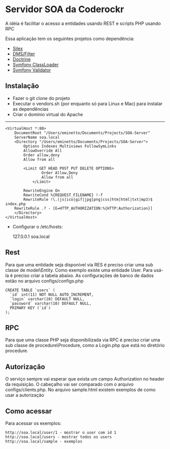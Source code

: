 Servidor SOA da Coderockr
=========================

A idéia é facilitar o acesso a entidades usando REST e scripts PHP usando RPC

Essa aplicação tem os seguintes projetos como dependência:

- [Silex](http://silex.sensiolabs.org/)
- [DMS/Filter](https://github.com/rdohms/DMS-Filter)
- [Doctrine](http://www.doctrine-project.org/) 
- [Symfony ClassLoader](https://github.com/symfony/ClassLoader)
- [Symfony Validator](https://github.com/symfony/Validator.git)

Instalação
----------

- Fazer o git clone do projeto
- Executar o vendors.sh (por enquanto só para Linux e Mac) para instalar as dependências
- Criar o dominio virtual do Apache

---
	<VirtualHost *:80>
        DocumentRoot "/Users/eminetto/Documents/Projects/SOA-Server"
		ServerName soa.local
		<Directory "/Users/eminetto/Documents/Projects/SOA-Server">
			Options Indexes Multiviews FollowSymLinks
			AllowOverride All
			Order allow,deny
			Allow from all

            <Limit GET HEAD POST PUT DELETE OPTIONS>
                    Order Allow,Deny
                    Allow from all
                </Limit>
            
            RewriteEngine On
            RewriteCond %{REQUEST_FILENAME} !-f
            RewriteRule !\.(js|ico|gif|jpg|png|css|htm|html|txt|mp3)$ index.php
        RewriteRule .? - [E=HTTP_AUTHORIZATION:%{HTTP:Authorization}]
        </Directory>
    </VirtualHost>

- Configurar o /etc/hosts:
    
    127.0.0.1   soa.local


Rest
----

Para que uma entidade seja disponível via RES é preciso criar uma sub classe de model\Entity. Como exemplo existe uma entidade User. Para usá-la é preciso criar a tabela abaixo. As configurações de banco de dados estão no arquivo configs/configs.php

    CREATE TABLE `users` (
      `id` int(11) NOT NULL AUTO_INCREMENT,
      `login` varchar(10) DEFAULT NULL,
      `password` varchar(10) DEFAULT NULL,
      PRIMARY KEY (`id`)
    );

RPC
---

Para que uma classe PHP seja disponibilizada via RPC é preciso criar uma sub classe de procedure\Procedure, como a Login.php que está no diretório procedure.


Autorização
-----------

O serviço sempre vai esperar que exista um campo Authorization no header da requisição. O cabeçalho vai ser comparado com o arquivo configs/clients.php. No arquivo sample.html existem exemplos de como usar a autorização


Como acessar
------------

Para acessar os exemplos:

	http://soa.local/user/1 - mostrar o user com id 1
	http://soa.local/users - mostrar todos os users
	http://soa.local/sample - exemplos

